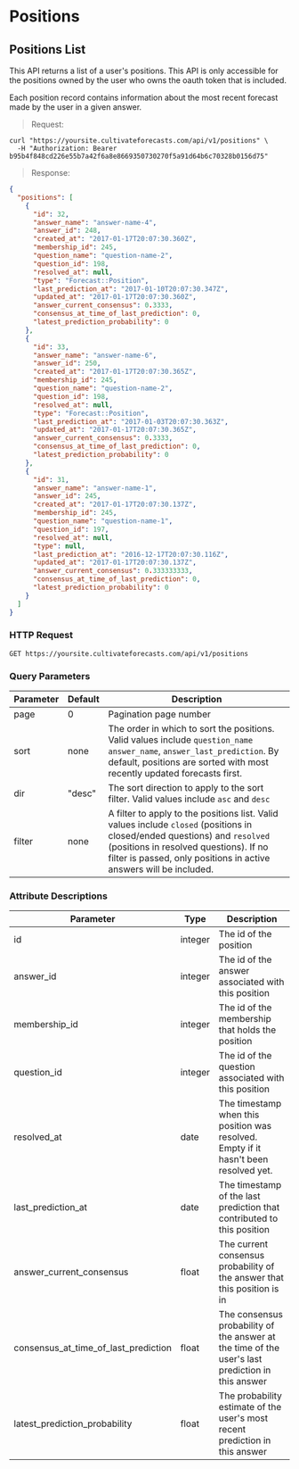 
# Positions

## Positions List

This API returns a list of a user's positions. This API is only accessible for the positions owned by the user who owns the oauth token that is included.

Each position record contains information about the most recent forecast made by the user in a given answer.

> Request:

```shell
curl "https://yoursite.cultivateforecasts.com/api/v1/positions" \
  -H "Authorization: Bearer b95b4f848cd226e55b7a42f6a8e8669350730270f5a91d64b6c70328b0156d75"
```

> Response:

```json
{
  "positions": [
    {
      "id": 32,
      "answer_name": "answer-name-4",
      "answer_id": 248,
      "created_at": "2017-01-17T20:07:30.360Z",
      "membership_id": 245,
      "question_name": "question-name-2",
      "question_id": 198,
      "resolved_at": null,
      "type": "Forecast::Position",
      "last_prediction_at": "2017-01-10T20:07:30.347Z",
      "updated_at": "2017-01-17T20:07:30.360Z",
      "answer_current_consensus": 0.3333,
      "consensus_at_time_of_last_prediction": 0,
      "latest_prediction_probability": 0
    },
    {
      "id": 33,
      "answer_name": "answer-name-6",
      "answer_id": 250,
      "created_at": "2017-01-17T20:07:30.365Z",
      "membership_id": 245,
      "question_name": "question-name-2",
      "question_id": 198,
      "resolved_at": null,
      "type": "Forecast::Position",
      "last_prediction_at": "2017-01-03T20:07:30.363Z",
      "updated_at": "2017-01-17T20:07:30.365Z",
      "answer_current_consensus": 0.3333,
      "consensus_at_time_of_last_prediction": 0,
      "latest_prediction_probability": 0
    },
    {
      "id": 31,
      "answer_name": "answer-name-1",
      "answer_id": 245,
      "created_at": "2017-01-17T20:07:30.137Z",
      "membership_id": 245,
      "question_name": "question-name-1",
      "question_id": 197,
      "resolved_at": null,
      "type": null,
      "last_prediction_at": "2016-12-17T20:07:30.116Z",
      "updated_at": "2017-01-17T20:07:30.137Z",
      "answer_current_consensus": 0.333333333,
      "consensus_at_time_of_last_prediction": 0,
      "latest_prediction_probability": 0
    }
  ]
}
```

### HTTP Request

`GET https://yoursite.cultivateforecasts.com/api/v1/positions`

### Query Parameters

Parameter | Default | Description
--------- | ------- | -----------
page | 0 | Pagination page number
sort | none | The order in which to sort the positions. Valid values include `question_name` `answer_name`, `answer_last_prediction`. By default, positions are sorted with most recently updated forecasts first.
dir | "desc" | The sort direction to apply to the sort filter. Valid values include `asc` and `desc`
filter | none | A filter to apply to the positions list. Valid values include `closed` (positions in closed/ended questions) and `resolved` (positions in resolved questions). If no filter is passed, only positions in active answers will be included.


### Attribute Descriptions

Parameter | Type | Description
--------- | ------- | -----------
id | integer | The id of the position
answer_id | integer | The id of the answer associated with this position
membership_id | integer | The id of the membership that holds the position
question_id | integer | The id of the question associated with this position
resolved_at | date | The timestamp when this position was resolved. Empty if it hasn't been resolved yet.
last_prediction_at | date | The timestamp of the last prediction that contributed to this position
answer_current_consensus | float | The current consensus probability of the answer that this position is in
consensus_at_time_of_last_prediction | float | The consensus probability of the answer at the time of the user's last prediction in this answer
latest_prediction_probability | float | The probability estimate of the user's most recent prediction in this answer